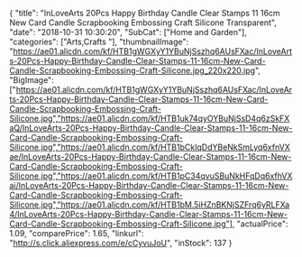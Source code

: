{
	"title": "InLoveArts 20Pcs Happy Birthday Candle Clear Stamps 11 16cm New Card Candle Scrapbooking Embossing Craft Silicone Transparent",
	"date": "2018-10-31 10:30:20",
	"SubCat": ["Home and Garden"],
	"categories": ["Arts,Crafts "],
	"thumbnailImage": "https://ae01.alicdn.com/kf/HTB1gWGXyY1YBuNjSszhq6AUsFXac/InLoveArts-20Pcs-Happy-Birthday-Candle-Clear-Stamps-11-16cm-New-Card-Candle-Scrapbooking-Embossing-Craft-Silicone.jpg_220x220.jpg",
	"BigImage": ["https://ae01.alicdn.com/kf/HTB1gWGXyY1YBuNjSszhq6AUsFXac/InLoveArts-20Pcs-Happy-Birthday-Candle-Clear-Stamps-11-16cm-New-Card-Candle-Scrapbooking-Embossing-Craft-Silicone.jpg","https://ae01.alicdn.com/kf/HTB1uk74qyOYBuNjSsD4q6zSkFXaQ/InLoveArts-20Pcs-Happy-Birthday-Candle-Clear-Stamps-11-16cm-New-Card-Candle-Scrapbooking-Embossing-Craft-Silicone.jpg","https://ae01.alicdn.com/kf/HTB1bCkIqDdYBeNkSmLyq6xfnVXae/InLoveArts-20Pcs-Happy-Birthday-Candle-Clear-Stamps-11-16cm-New-Card-Candle-Scrapbooking-Embossing-Craft-Silicone.jpg","https://ae01.alicdn.com/kf/HTB1pC34qvuSBuNkHFqDq6xfhVXai/InLoveArts-20Pcs-Happy-Birthday-Candle-Clear-Stamps-11-16cm-New-Card-Candle-Scrapbooking-Embossing-Craft-Silicone.jpg","https://ae01.alicdn.com/kf/HTB1bM.5iHZnBKNjSZFrq6yRLFXa4/InLoveArts-20Pcs-Happy-Birthday-Candle-Clear-Stamps-11-16cm-New-Card-Candle-Scrapbooking-Embossing-Craft-Silicone.jpg"],
	"actualPrice": 1.09,
	"comparePrice": 1.65,
	"linkurl": "http://s.click.aliexpress.com/e/cCyvuJoU",
	"inStock": 137
}
